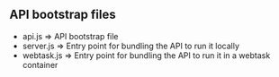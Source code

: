 ## API bootstrap files

* api.js => API bootstrap file
* server.js => Entry point for bundling the API to run it locally
* webtask.js => Entry point for bundling the API to run it in a webtask container
